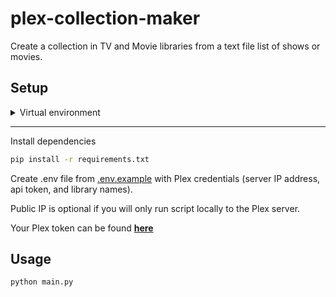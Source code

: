 # plex-collection-maker

Create a collection in TV and Movie libraries from a text file list of shows or movies.

## Setup

<details>
<summary>Virtual environment</summary>

### Create/activate a virtual environment

```bash
# Virtualenv modules installation (Linux/Mac based systems)
python3 -m venv env
source env/bin/activate

# Virtualenv modules installation (Windows based systems)
python -m venv env
.\env\Scripts\activate

# Virtualenv modules installation (Windows based systems if using bash)
python -m venv env
source ./env/Scripts/activate
```

</details>

---
Install dependencies

```bash
pip install -r requirements.txt
```

Create .env file from [.env.example](./.env.example) with Plex credentials (server IP address, api token, and library names).

Public IP is optional if you will only run script locally to the Plex server.

Your Plex token can be found **[here](https://support.plex.tv/articles/204059436-finding-an-authentication-token-x-plex-token/)**

## Usage

```bash
python main.py
```
